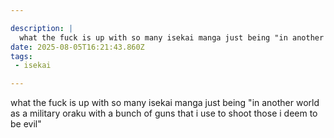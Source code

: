 ```yaml
---

description: |
  what the fuck is up with so many isekai manga just being "in another world as a military oraku with 
date: 2025-08-05T16:21:43.860Z
tags: 
 - isekai

---
```

what the fuck is up with so many isekai manga just being "in another world as a military oraku with a bunch of guns that i use to shoot those i deem to be evil"